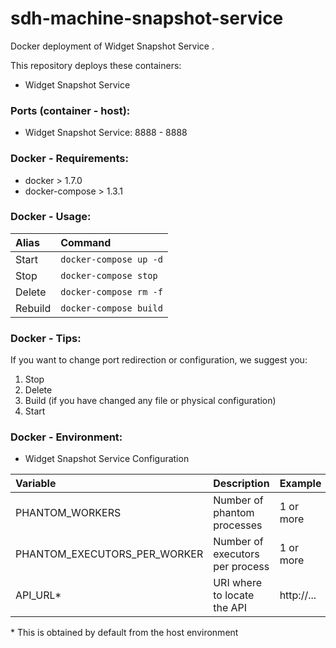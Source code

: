 # sdh-machine-snapshot-service

Docker deployment of Widget Snapshot Service .

This repository deploys these containers:
* Widget Snapshot Service

### Ports (container - host):
* Widget Snapshot Service: 8888 - 8888

### Docker - Requirements:

* docker > 1.7.0
* docker-compose > 1.3.1

### Docker - Usage:

|Alias|Command|
|:---------|:----------|
|Start|```docker-compose up -d```|
|Stop|```docker-compose stop```|
|Delete|```docker-compose rm -f```|
|Rebuild|```docker-compose build```|

### Docker - Tips:

If you want to change port redirection or configuration, we suggest you:

1. Stop
2. Delete
3. Build (if you have changed any file or physical configuration)
4. Start

### Docker - Environment:

* Widget Snapshot Service Configuration

|Variable|Description|Example|
|:---------|:----------|:----------|
|PHANTOM_WORKERS|Number of phantom processes|1 or more|
|PHANTOM_EXECUTORS_PER_WORKER|Number of executors per process|1 or more|
|API_URL\*|URI where to locate the API|http://... |

\* This is obtained by default from the host environment

